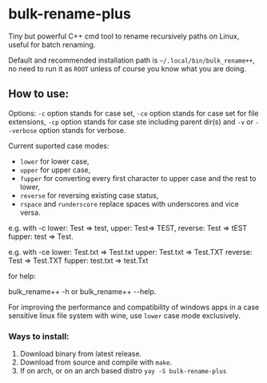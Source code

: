 # bulk-rename-plus
Tiny but powerful C++ cmd tool to rename recursively paths on Linux, useful for batch renaming.

Default and recommended installation path is `~/.local/bin/bulk_rename++`, no need to run it as `ROOT` unless of course you know what you are doing.

## How to use:

Options: `-c` option stands for case set, `-ce` option stands for case set for file extensions, `-cp` option stands for case ste including parent dir(s) and `-v` or `--verbose` option stands for verbose.

Current suported case modes: 

- `lower` for lower case,
- `upper` for upper case, 
- `fupper` for converting every first character to upper case and the rest to lower, 
- `reverse` for reversing existing case status, 
- `rspace` and `runderscore` replace spaces with underscores and vice versa.

e.g. with -c lower: Test => test, upper: Test=> TEST, reverse: Test => tEST fupper: test => Test.

e.g. with -ce lower: Test.txt => Test.txt upper: Test.txt => Test.TXT reverse: Test => Test.TXT fupper: test.txt => test.Txt

for help:

bulk_rename++ -h or bulk_rename++ --help.

For improving the performance and compatibility of windows apps in a case sensitive linux file system with wine, use `lower` case mode exclusively.

### Ways to install:

1. Download binary from latest release.
2. Download from source and compile with `make`.
3. If on arch, or on an arch based distro `yay -S bulk-rename-plus`




